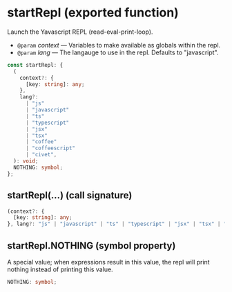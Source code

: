 <!-- INPUT:
/**
 * Launch the Yavascript REPL (read-eval-print-loop).
 *
 * @param context Variables to make available as globals within the repl.
 * @param lang The langauge to use in the repl. Defaults to "javascript".
 */
export const startRepl: {
  (
    context?: { [key: string]: any },
    lang?:
      | "js"
      | "javascript"
      | "ts"
      | "typescript"
      | "jsx"
      | "tsx"
      | "coffee"
      | "coffeescript"
      | "civet"
  ): void;

  /**
   * A special value; when expressions result in this value, the repl will
   * print nothing instead of printing this value.
   */
  NOTHING: symbol;
};

-->
# startRepl (exported function)

Launch the Yavascript REPL (read-eval-print-loop).

- `@param` _context_ — Variables to make available as globals within the repl.
- `@param` _lang_ — The langauge to use in the repl. Defaults to "javascript".

```ts
const startRepl: {
  (
    context?: {
      [key: string]: any;
    },
    lang?:
      | "js"
      | "javascript"
      | "ts"
      | "typescript"
      | "jsx"
      | "tsx"
      | "coffee"
      | "coffeescript"
      | "civet",
  ): void;
  NOTHING: symbol;
};
```

## startRepl(...) (call signature)

```ts
(context?: {
  [key: string]: any;
}, lang?: "js" | "javascript" | "ts" | "typescript" | "jsx" | "tsx" | "coffee" | "coffeescript" | "civet"): void;
```

## startRepl.NOTHING (symbol property)

A special value; when expressions result in this value, the repl will
print nothing instead of printing this value.

```ts
NOTHING: symbol;
```

<!-- OUTPUT.frontmatter:
null
-->
<!-- OUTPUT.warnings:
[]
-->
